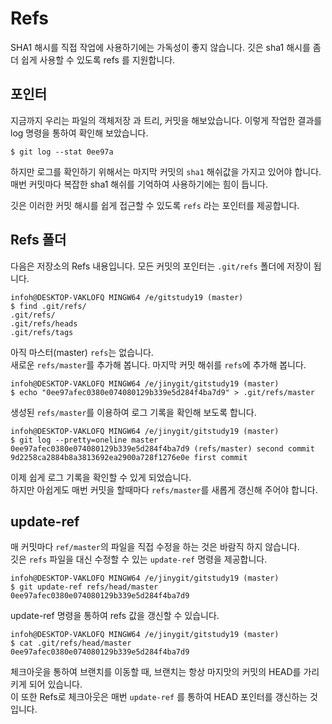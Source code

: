 # Refs
SHA1 해시를 직접 작업에 사용하기에는 가독성이 좋지 않습니다. 깃은 sha1 해시를 좀더 쉽게 사용할 수 있도록 refs 를 지원합니다.

## 포인터
지금까지 우리는 파일의 객체저장 과 트리, 커밋을 해보았습니다. 이렇게 작업한 결과를 log 명령을 통하여 확인해 보았습니다.

```
$ git log --stat 0ee97a
```

하지만 로그를 확인하기 위해서는 마지막 커밋의 `sha1` 해쉬값을 가지고 있어야 합니다.  
매번 커밋마다 복잡한 sha1 해쉬를 기억하여 사용하기에는 힘이 듭니다.

깃은 이러한 커밋 해시를 쉽게 접근할 수 있도록 `refs` 라는 포인터를 제공합니다.

## Refs 폴더
다음은 저장소의 Refs 내용입니다. 모든 커밋의 포인터는 `.git/refs` 폴더에 저장이 됩니다.

```
infoh@DESKTOP-VAKLOFQ MINGW64 /e/gitstudy19 (master)
$ find .git/refs/
.git/refs/
.git/refs/heads
.git/refs/tags
```

아직 마스터(master) `refs`는 없습니다.  
새로운 `refs/master`를 추가해 봅니다. 마지막 커밋 해쉬를 `refs`에 추가해 봅니다.

```
infoh@DESKTOP-VAKLOFQ MINGW64 /e/jinygit/gitstudy19 (master)
$ echo "0ee97afec0380e074080129b339e5d284f4ba7d9" > .git/refs/master
```

생성된 `refs/master`를 이용하여 로그 기록을 확인해 보도록 합니다.

```
infoh@DESKTOP-VAKLOFQ MINGW64 /e/jinygit/gitstudy19 (master)
$ git log --pretty=oneline master
0ee97afec0380e074080129b339e5d284f4ba7d9 (refs/master) second commit
9d2258ca2884b8a3813692ea2900a728f1276e0e first commit
```

이제 쉽게 로그 기록을 확인할 수 있게 되었습니다.  
하지만 아쉽게도 매번 커밋을 할때마다 `refs/master`를 새롭게 갱신해 주어야 합니다.

## update-ref
매 커밋마다 `ref/master`의 파일을 직접 수정을 하는 것은 바람직 하지 않습니다.  
깃은 `refs` 파일을 대신 수정할 수 있는 `update-ref` 명령을 제공합니다.

```
infoh@DESKTOP-VAKLOFQ MINGW64 /e/jinygit/gitstudy19 (master)
$ git update-ref refs/head/master 0ee97afec0380e074080129b339e5d284f4ba7d9
```

update-ref 명령을 통하여 refs 값을 갱신할 수 있습니다. 

```
infoh@DESKTOP-VAKLOFQ MINGW64 /e/jinygit/gitstudy19 (master)
$ cat .git/refs/head/master
0ee97afec0380e074080129b339e5d284f4ba7d9
```

체크아웃을 통하여 브랜치를 이동할 때, 브랜치는 항상 마지맛의 커밋의 HEAD를 가리키게 되어 있습니다.  
이 또한 Refs로 체크아웃은 매번 `update-ref` 를 통하여 HEAD 포인터를 갱신하는 것입니다.


